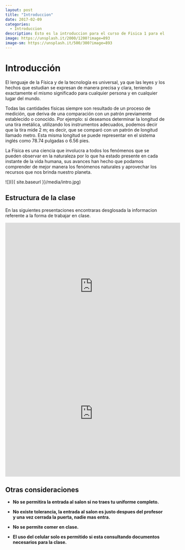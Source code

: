 ```yaml
---
layout: post
title: "Introduccion"
date: 2017-02-09
categories:
  - Introduccion
description: Esto es la introduccion para el curso de Fisica 1 para el CETyS 76
image: https://unsplash.it/2000/1200?image=893
image-sm: https://unsplash.it/500/300?image=893
---
```


Introducción 
=============

El lenguaje de la Física y de la tecnología es universal, ya que las leyes y los
hechos que estudian se expresan de manera precisa y clara, teniendo exactamente
el mismo significado para cualquier persona y en cualquier lugar del mundo.

Todas las cantidades físicas siempre son resultado de un proceso de medición,
que deriva de una comparación con un patrón previamente establecido o conocido.
Por ejemplo: si deseamos determinar la longitud de una tira metálica, utilizando
los instrumentos adecuados, podemos decir que la tira mide 2 m; es decir, que se
comparó con un patrón de longitud llamado metro. Esta misma longitud se puede
representar en el sistema inglés como 78.74 pulgadas o 6.56 pies.

La Física es una ciencia que involucra a todos los fenómenos que se pueden
observar en la naturaleza por lo que ha estado presente en cada instante de la
vida humana, sus avances han hecho que podamos comprender de mejor manera los
fenómenos naturales y aprovechar los recursos que nos brinda nuestro planeta.

![]({{ site.baseurl }}/media/intro.jpg)

Estructura de la clase
--------

En las siguientes presentaciones encontraras desglosada la informacion referente a la forma de trabajar en clase.

<iframe id="iframe_container" frameborder="0" webkitallowfullscreen="" mozallowfullscreen="" allowfullscreen="" width="550" height="400" src="https://prezi.com/embed/ub2lyo7dhisb/?bgcolor=ffffff&amp;lock_to_path=0&amp;autoplay=0&amp;autohide_ctrls=0&amp;landing_data=bHVZZmNaNDBIWnNjdEVENDRhZDFNZGNIUE43MHdLNWpsdFJLb2ZHanI5aEF6SEt2SjUzR21pYlVDOGRsRmJLbHhRPT0&amp;landing_sign=9BVWC9eLehiCkDnRkspuMP-148mPl1QX079SuryOXZY"></iframe>

<iframe id="iframe_container" frameborder="0" webkitallowfullscreen="" mozallowfullscreen="" allowfullscreen="" width="550" height="400" src="https://prezi.com/embed/d1ouzjitq_sw/?bgcolor=ffffff&amp;lock_to_path=0&amp;autoplay=0&amp;autohide_ctrls=0&amp;landing_data=bHVZZmNaNDBIWnNjdEVENDRhZDFNZGNIUE43MHdLNWpsdFJLb2ZHanI5aEhwU1dJUzFjQTZsRVFweWtWZGM4dWJBPT0&amp;landing_sign=138t2hraRaHZxWEzg1q9DWNJlqj9M215qEXb-6Ije88"></iframe>


Otras consideraciones
--------

* **No se permitira la entrada al salon si no traes tu uniforme completo.**

* **No existe tolerancia, la entrada al salon es justo despues del profesor y una vez cerrada la puerta, nadie mas entra.**

* **No se permite comer en clase.**

* **El uso del celular solo es permitido si esta consultando documentos necesarios para la clase.**
